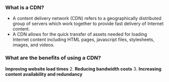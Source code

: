 ### What is a CDN?
- A content delivery network (CDN) refers to a geographically distributed group of servers which work together to provide fast delivery of Internet content.
- A CDN allows for the quick transfer of assets needed for loading Internet content including HTML pages, javascript files, stylesheets, images, and videos.
### What are the benefits of using a CDN?
**Improving website load times**
2. **Reducing bandwidth costs**
3. **Increasing content availability and redundancy**
<!--stackedit_data:
eyJoaXN0b3J5IjpbMTQxNTYxMjQ0Ml19
-->